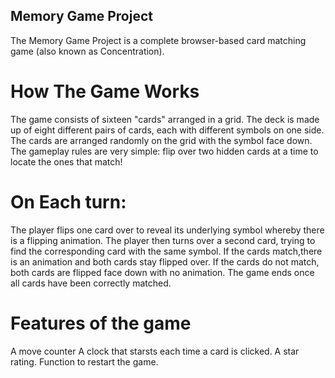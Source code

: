 ## Memory Game Project
The Memory Game Project is a complete browser-based card matching game (also known as Concentration).

# How The Game Works
The game consists of sixteen "cards" arranged in a grid. The deck is made up of eight different pairs of cards, each with different symbols on one side. The cards are arranged randomly on the grid with the symbol face down. The gameplay rules are very simple: flip over two hidden cards at a time to locate the ones that match!

# On Each turn:

The player flips one card over to reveal its underlying symbol whereby there is a flipping animation.
The player then turns over a second card, trying to find the corresponding card with the same symbol.
If the cards match,there is an animation and both cards stay flipped over.
If the cards do not match, both cards are flipped face down with no animation.
The game ends once all cards have been correctly matched.

# Features of the game
A move counter
A clock that starsts each time a card is clicked.
A star rating.
Function to restart the game.

